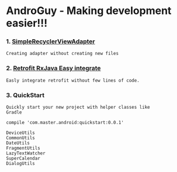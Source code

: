 # AndroGuy - Making development easier!!!

### 1. [SimpleRecyclerViewAdapter](https://github.com/pankaj89/AndroGuy/tree/master/SimpleRecyclerViewAdapter)
    Creating adapter without creating new files

### 2. [Retrofit RxJava Easy integrate](https://gist.github.com/pankaj89/18d8e101c2f5dcab73e797bfdd47333e)
    Easly integrate retrofit without few lines of code.
### 3. QuickStart
    Quickly start your new project with helper classes like
    Gradle 
```
compile 'com.master.android:quickstart:0.0.1'
```
    DeviceUtils
    CommonUtils
    DateUtils
    FragmentUtils
    LazyTextWatcher
    SuperCalendar
    DialogUtils
    
